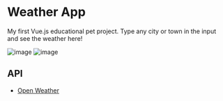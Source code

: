 # Weather App

My first Vue.js educational pet project.
Type any city or town in the input and see the weather here!

![image](https://user-images.githubusercontent.com/105777452/230357998-1d3c32f6-d168-433e-86e4-3d6c52cc7912.png) ![image](https://user-images.githubusercontent.com/105777452/230358041-40e56762-b48d-4171-9c04-2f2cb9117c37.png)

## API

- [Open Weather](https://openweathermap.org/)
